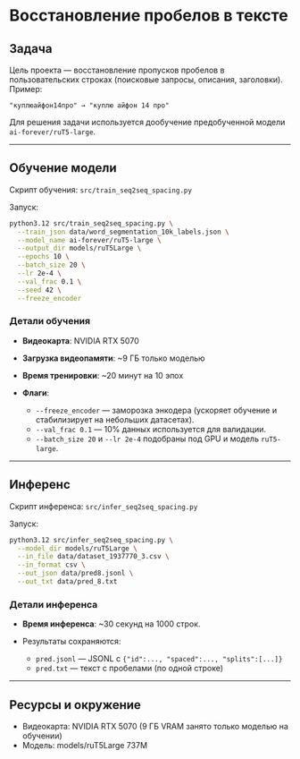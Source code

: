 # Восстановление пробелов в тексте

## Задача

Цель проекта — восстановление пропусков пробелов в пользовательских строках (поисковые запросы, описания, заголовки).
Пример:

```
"куплюайфон14про" → "куплю айфон 14 про"
```

Для решения задачи используется дообучение предобученной модели `ai-forever/ruT5-large`.

---

## Обучение модели

Скрипт обучения: `src/train_seq2seq_spacing.py`

Запуск:

```bash
python3.12 src/train_seq2seq_spacing.py \
  --train_json data/word_segmentation_10k_labels.json \
  --model_name ai-forever/ruT5-large \
  --output_dir models/ruT5Large \
  --epochs 10 \
  --batch_size 20 \
  --lr 2e-4 \
  --val_frac 0.1 \
  --seed 42 \
  --freeze_encoder
```

### Детали обучения

* **Видеокарта**: NVIDIA RTX 5070
* **Загрузка видеопамяти**: \~9 ГБ только моделью
* **Время тренировки**: \~20 минут на 10 эпох
* **Флаги**:

  * `--freeze_encoder` — заморозка энкодера (ускоряет обучение и стабилизирует на небольших датасетах).
  * `--val_frac 0.1` — 10% данных используется для валидации.
  * `--batch_size 20` и `--lr 2e-4` подобраны под GPU и модель `ruT5-large`.

---

## Инференс

Скрипт инференса: `src/infer_seq2seq_spacing.py`

Запуск:

```bash
python3.12 src/infer_seq2seq_spacing.py \
  --model_dir models/ruT5Large \
  --in_file data/dataset_1937770_3.csv \
  --in_format csv \
  --out_json data/pred8.jsonl \
  --out_txt data/pred_8.txt
```

### Детали инференса

* **Время инференса**: \~30 секунд на 1000 строк.
  
* Результаты сохраняются:

  * `pred.jsonl` — JSONL с `{"id":..., "spaced":..., "splits":[...]}`
  * `pred.txt` — текст с пробелами (по одной строке)

---

## Ресурсы и окружение

* Видеокарта: NVIDIA RTX 5070 (9 ГБ VRAM занято только моделью на обучении)
* Модель: models/ruT5Large 737M
